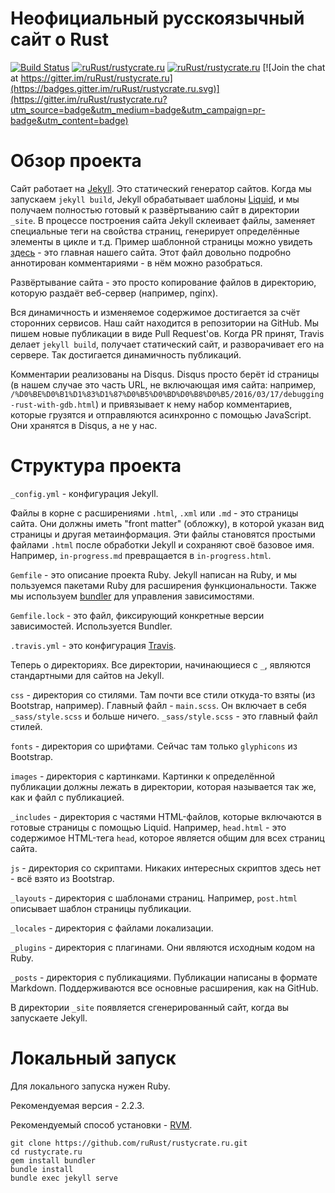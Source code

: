 # Неофициальный русскоязычный сайт о Rust

[![Build Status](https://travis-ci.org/ruRust/rustycrate.ru.svg?branch=master)](https://travis-ci.org/ruRust/rustycrate.ru)
[![ruRust/rustycrate.ru](http://issuestats.com/github/ruRust/rustycrate.ru/badge/pr?style=flat)](http://issuestats.com/github/ruRust/rustycrate.ru)
[![ruRust/rustycrate.ru](http://issuestats.com/github/ruRust/rustycrate.ru/badge/issue?style=flat)](http://issuestats.com/github/ruRust/rustycrate.ru)
[![Join the chat at https://gitter.im/ruRust/rustycrate.ru](https://badges.gitter.im/ruRust/rustycrate.ru.svg)](https://gitter.im/ruRust/rustycrate.ru?utm_source=badge&utm_medium=badge&utm_campaign=pr-badge&utm_content=badge)

# Обзор проекта

Сайт работает на [Jekyll](https://habrahabr.ru/post/207650/). Это статический
генератор сайтов. Когда мы запускаем `jekyll build`, Jekyll обрабатывает шаблоны
[Liquid](https://github.com/Shopify/liquid/wiki), и мы получаем полностью
готовый к развёртыванию сайт в директории `_site`. В процессе построения сайта
Jekyll склеивает файлы, заменяет специальные теги на свойства страниц,
генерирует определённые элементы в цикле и т.д. Пример шаблонной страницы можно
увидеть
[здесь](https://github.com/ruRust/rustycrate.ru/blob/master/index.html) - это
главная нашего сайта. Этот файл довольно подробно аннотирован комментариями - в
нём можно разобраться.

Развёртывание сайта - это просто копирование файлов в директорию, которую
раздаёт веб-сервер (например, nginx).

Вся динамичность и изменяемое содержимое достигается за счёт сторонних сервисов.
Наш сайт находится в репозитории на GitHub. Мы пишем новые публикации в виде
Pull Request'ов. Когда PR принят, Travis делает `jekyll build`, получает
статический сайт, и разворачивает его на сервере. Так достигается динамичность
публикаций.

Комментарии реализованы на Disqus. Disqus просто берёт id страницы (в нашем
случае это часть URL, не включающая имя сайта: например,
`/%D0%BE%D0%B1%D1%83%D1%87%D0%B5%D0%BD%D0%B8%D0%B5/2016/03/17/debugging-rust-with-gdb.html`)
и привязывает к нему набор комментариев, которые грузятся и отправляются
асинхронно с помощью JavaScript. Они хранятся в Disqus, а не у нас.

# Структура проекта

`_config.yml` - конфигурация Jekyll.

Файлы в корне с расширениями `.html`, `.xml` или `.md` - это страницы сайта. Они
должны иметь "front matter" (обложку), в которой указан вид страницы и другая
метаинформация. Эти файлы становятся простыми файлами `.html` после обработки
Jekyll и сохраняют своё базовое имя. Например, `in-progress.md` превращается в
`in-progress.html`.

`Gemfile` - это описание проекта Ruby. Jekyll написан на Ruby, и мы пользуемся
пакетами Ruby для расширения функциональности. Также мы используем
[bundler](https://habrahabr.ru/post/85201/) для управления зависимостями.

`Gemfile.lock` - это файл, фиксирующий конкретные версии зависимостей.
Используется Bundler.

`.travis.yml` - это конфигурация [Travis](https://habrahabr.ru/post/128277/).

Теперь о директориях. Все директории, начинающиеся с `_`, являются стандартными
для сайтов на Jekyll.

`css` - директория со стилями. Там почти все стили откуда-то взяты (из
Bootstrap, например). Главный файл - `main.scss`. Он включает в себя
`_sass/style.scss` и больше ничего. `_sass/style.scss` - это главный файл
стилей.

`fonts` - директория со шрифтами. Сейчас там только `glyphicons` из Bootstrap.

`images` - директория с картинками. Картинки к определённой публикации должны
лежать в директории, которая называется так же, как и файл с публикацией.

`_includes` - директория с частями HTML-файлов, которые включаются в готовые
страницы с помощью Liquid. Например, `head.html` - это содержимое HTML-тега
`head`, которое является общим для всех страниц сайта.

`js` - директория со скриптами. Никаких интересных скриптов здесь нет - всё
взято из Bootstrap.

`_layouts` - директория с шаблонами страниц. Например, `post.html` описывает
шаблон страницы публикации.

`_locales` - директория с файлами локализации.

`_plugins` - директория с плагинами. Они являются исходным кодом на Ruby.

`_posts` - директория с публикациями. Публикации написаны в формате Markdown.
Поддерживаются все основные расширения, как на GitHub.

В директории `_site` появляется сгенерированный сайт, когда вы запускаете
Jekyll.

# Локальный запуск

Для локального запуска нужен Ruby.

Рекомендуемая версия - 2.2.3.

Рекомендуемый способ установки - [RVM](https://rvm.io).

```
git clone https://github.com/ruRust/rustycrate.ru.git
cd rustycrate.ru
gem install bundler
bundle install
bundle exec jekyll serve
```
